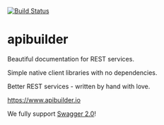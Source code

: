 [![Build Status](https://travis-ci.org/mbryzek/apidoc.svg?branch=master)](https://travis-ci.org/mbryzek/apidoc)

apibuilder
==========

Beautiful documentation for REST services.

Simple native client libraries with no dependencies.

Better REST services - written by hand with love.

https://www.apibuilder.io

We fully support [Swagger 2.0](SWAGGER.md)!